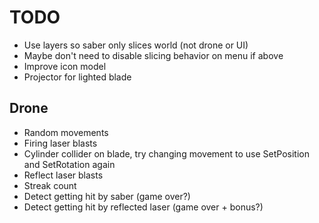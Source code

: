 # TODO

 - Use layers so saber only slices world (not drone or UI)
 - Maybe don't need to disable slicing behavior on menu if above
 - Improve icon model
 - Projector for lighted blade
 
## Drone 
 - Random movements
 - Firing laser blasts
 - Cylinder collider on blade, try changing movement to use SetPosition and SetRotation again
 - Reflect laser blasts
 - Streak count
 - Detect getting hit by saber (game over?)
 - Detect getting hit by reflected laser (game over + bonus?)